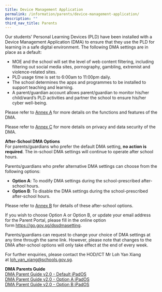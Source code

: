```yaml
---
title: Device Management Application
permalink: /information/parents/device-management-application/
description: ""
third_nav_title: Parents
---
```

<p>Our students' Personal Learning Devices (PLD) have been installed with a Device Management Application (DMA) to ensure that they use the PLD for learning in a safe digital environment.&nbsp;The following DMA settings are in place as a default:</p>
<ul>
<li>MOE and the school will set the level of web content filtering, including filtering out social media sites, pornography, gambling, extremist and violence-related sites.</li>
<li>PLD usage time is set to 6:00am to 11:00pm daily.</li>
<li>The school determines the apps and programmes to be installed to support teaching and learning.</li>
<li>A parent/guardian account allows parent/guardian to monitor his/her child/ward&rsquo;s PLD activities and partner the school to ensure his/her cyber well-being.</li>
</ul>
<p>Please refer to&nbsp;<a href="/files/DMA%20Annex%20A.pdf" target="_blank" rel="noopener">Annex A</a>&nbsp;for more details on the functions and features of the DMA.</p>

<p>Please refer to&nbsp;<a href="/files/Information/Parents/DMA/DMA%20Annex%20C.pdf" target="_blank" rel="noopener">Annex C</a>&nbsp;for more details on privacy and data security of the DMA.</p>


<p><strong>After-School DMA Options<br /></strong>For parents/guardians who prefer the default DMA setting,&nbsp;<strong>no action is required</strong>. The in-school DMA settings will continue to operate after school hours.</p>
<p>Parents/guardians who prefer alternative DMA settings can choose from the following options:&nbsp;</p>
<ul>
<li><strong>Option A</strong>: To modify DMA settings during the school-prescribed after-school hours.&nbsp;</li>
<li><strong>Option B</strong>: To disable the DMA settings during the school-prescribed after-school hours.</li>
</ul>
<p>Please refer to&nbsp;<a href="/files/DMA%20Annex%20B.pdf" target="_blank" rel="noopener">Annex B</a>&nbsp;for details of these after-school options.</p>
<p>If you wish to choose Option A or Option B, or update your email address for the Parent Portal, please fill in the online option form&nbsp;<a href="https://go.gov.sg/dssdmasetting" target="_blank" rel="noopener">https://go.gov.sg/dssdmasetting</a>.&nbsp;</p>
<p>Parents/guardians can request to change your choice of DMA settings at any time through the same link. However, please note that changes to the DMA after-school options will only take effect at the end of every week.</p>
<p>For further enquiries, please contact the HOD/ICT Mr Loh Yan Xiang at&nbsp;<a href="mailto:loh_yan_xiang@schools.gov.sg" target="">loh_yan_xiang@schools.gov.sg</a>.&nbsp;</p>
<p><strong>DMA Parents Guide<br /></strong><a href="/files/DMA%20Parent%20Guide%20v20%20-%20Default%20iPadOS.pdf" target="_blank" rel="noopener">DMA Parent Guide v2.0 - Default iPadOS</a><br /><a href="/files/DMA%20Parent%20Guide%20v20%20-%20Option%20A%20iPadOS.pdf" target="_blank" rel="noopener">DMA Parent Guide v2.0 - Option A iPadOS</a><br /><a href="/files/DMA%20Parent%20Guide%20v20%20-%20Option%20B%20iPadOS.pdf" target="_blank" rel="noopener">DMA Parent Guide v2.0 - Option B iPadOS</a></p>